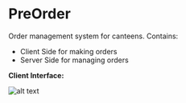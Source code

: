 # PreOrder
Order management system for canteens.
Contains:
- Client Side for making orders
- Server Side for managing orders


**Client Interface:**

![alt text](https://github.com/darhonbek/preorder/blob/master/PreOrder%20clientside%20screenshot.png)
